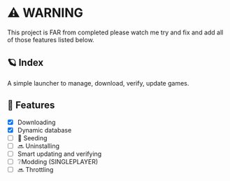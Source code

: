 # ⚠️ WARNING
This project is FAR from completed please watch me try and fix and add all of those features listed below.

## 🪐 Index
A simple launcher to manage, download, verify, update games.
​
## 📃 Features
- [x] Downloading
- [x] Dynamic database
- [ ] 🚫 Seeding
- [ ] 🔜 Uninstalling
- [ ] Smart updating and verifying
- [ ] ❔Modding (SINGLEPLAYER)
- [ ] 🔜 Throttling
